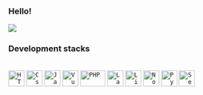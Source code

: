### Hello!
<p>
  <a href="https://github.com/anuraghazra/github-readme-stats">
    <img
      align="center"
      src="https://github-readme-stats.vercel.app/api/top-langs/?username=ricardohitalo&count_private=true&layout=compact&theme=dark&custom_title=Linguagens%20Mais%20Usadas"
    />
  </a>
</p>

### Development stacks

<br>
<code><img height="32" src="https://upload.wikimedia.org/wikipedia/commons/thumb/3/38/HTML5_Badge.svg/600px-HTML5_Badge.svg.png" alt="HTML5"/></code>
<code><img height="32" src="https://cdn.iconscout.com/icon/free/png-512/css3-9-1175237.png" alt="Css3"/></code>
<code><img height="32" src="https://tadeuesteves.files.wordpress.com/2014/01/javascript-logo.png" alt="Javascript"/></code>
<code><img height="32" src="https://i.imgur.com/D5n4Qnh.png" alt="Vue"/></code>
<code><img height="32" src="https://upload.wikimedia.org/wikipedia/commons/2/27/PHP-logo.svg" alt="PHP" width="50"/></code>
<code><img height="32" src="https://upload.wikimedia.org/wikipedia/commons/thumb/9/9a/Laravel.svg/1200px-Laravel.svg.png" alt="Laravel"/></code>
<code><img height="32" src="https://upload.wikimedia.org/wikipedia/commons/thumb/3/35/Tux.svg/1200px-Tux.svg.png" alt="Linux"/></code>
<code><img height="32" src="https://cdn.iconscout.com/icon/free/png-256/node-js-1174925.png" alt="Nodejs"/></code>
<code><img height="32" src="https://upload.wikimedia.org/wikipedia/commons/thumb/c/c3/Python-logo-notext.svg/768px-Python-logo-notext.svg.png" alt="Python" /></code>
<code><img height="32" src="https://upload.wikimedia.org/wikipedia/commons/thumb/d/d5/Selenium_Logo.png/1200px-Selenium_Logo.png" alt="Selenium" /></code>



<!--
**ricardohitalo/ricardohitalo** is a ✨ _special_ ✨ repository because its `README.md` (this file) appears on your GitHub profile.

Here are some ideas to get you started:

- 🔭 I’m currently working on ...
- 🌱 I’m currently learning ...
- 👯 I’m looking to collaborate on ...
- 🤔 I’m looking for help with ...
- 💬 Ask me about ...
- 📫 How to reach me: ...
- 😄 Pronouns: ...
- ⚡ Fun fact: ...
-->
